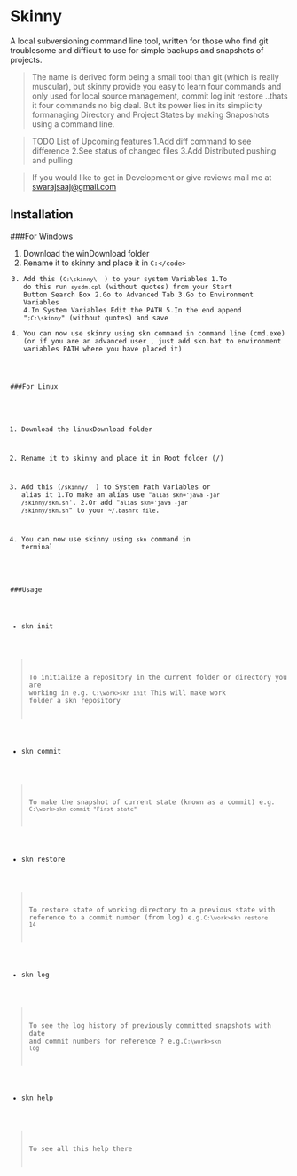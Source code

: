 Skinny
======

A local subversioning command line tool, written for those who find git troublesome and difficult to use for simple backups and snapshots of projects.
>The name is derived form being a small tool than git (which is really muscular), but skinny provide you easy to learn four commands and only used for local source management, commit log init restore ..thats it four commands no big deal. But its power lies in its simplicity formanaging Directory and Project States by making Snaposhots using a command line.

>TODO List of Upcoming features
1.Add diff command to see difference
2.See status of changed files
3.Add Distributed pushing and pulling

>If you would like to get in Development or give reviews mail me at swarajsaaj@gmail.com

Installation
--------

###For Windows
1. Download the winDownload folder
2. Rename it to skinny and place it in <code>C:\</code>
3. Add this (<code>C:\skinny\ </code> ) to your system Variables 
	1.To do this run <code>sysdm.cpl</code> (without quotes) from your Start Button Search Box
	2.Go to Advanced Tab
	3.Go to Environment Variables
	4.In System Variables Edit the PATH
	5.In the end append "<code>;C:\skinny</code>" (without quotes) and save
4. You can now use skinny using skn command in command line (cmd.exe)
(or if you are an advanced user , just add skn.bat to environment variables PATH where you have placed it)

###For Linux
1. Download the linuxDownload folder
2. Rename it to skinny and place it in  Root folder (/) 
3. Add this (<code>/skinny/ </code> ) to System Path Variables or alias it
	1.To make an alias use "<code>alias skn='java -jar /skinny/skn.sh</code>'.
	2.Or add "<code>alias skn='java -jar /skinny/skn.sh</code>" to your <code>~/.bashrc file</code>.
	
4. You can now use skinny using <code>skn</code> command in terminal


###Usage

* skn init
>
>To initialize a repository in the current folder or directory you are working in 
>	e.g.  <code>C:\work\>skn init</code>
>		This will make work folder a skn repository
* skn commit <message>
>
>To make the snapshot of current state (known as a commit)
>	e.g. <code>C:\work\>skn commit "First state"</code>
* skn restore <commitNumber>

>To restore state of working directory to a previous state with reference to a commit number (from log)
>	e.g.<code>C:\work\>skn restore 14 </code>

* skn log
>
>To see the log history of previously committed snapshots with date and commit numbers for reference
?	e.g.<code>C:\work\>skn log</code>

* skn help
>
>To see all this help there
